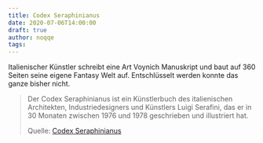 ```yaml
---
title: Codex Seraphinianus
date: 2020-07-06T14:00:00
draft: true
author: noqqe
tags:
---
```


Italienischer Künstler schreibt eine Art Voynich Manuskript und baut auf 360
Seiten seine eigene Fantasy Welt auf. Entschlüsselt werden konnte das ganze
bisher nicht.

> Der Codex Seraphinianus ist ein Künstlerbuch des italienischen Architekten,
> Industriedesigners und Künstlers Luigi Serafini, das er in 30 Monaten zwischen
> 1976 und 1978 geschrieben und illustriert hat.
>
> Quelle: [Codex Seraphinianus](https://de.wikipedia.org/wiki/Codex_Seraphinianus)
